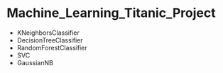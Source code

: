 # Machine_Learning_Titanic_Project
<ul>
<li>KNeighborsClassifier</li>
<li>DecisionTreeClassifier</li>
<li>RandomForestClassifier</li>
<li>SVC</li>
<li>GaussianNB</li>
</ul>
